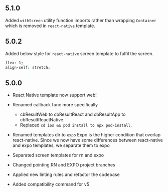 ## 5.1.0

Added `withScreen` utility function imports rather than wrapping `Container` which is removed in `react-native` template.

## 5.0.2

Added below style for `react-native` screen template to fulfil the screen.

```css
flex: 1;
align-self: stretch;
```

## 5.0.0

* React Native template now support web!

* Renamed callback func more specifically

   - cbResultWeb to cbResultReact and cbResultApp to cbResultReactNative.
   - Replaced `cd ios && pod install to npx pod-install`.

* Renamed templates dir to `expo`
   Expo is the higher condition that overlap react-native. Since we now have some differences between react-native and expo templates, we separate them to expo

* Separated screen templates for rn and expo

* Changed pointing RN and EXPO project branches

* Applied new linting rules and refactor the codebase

* Added compatibility command for v5